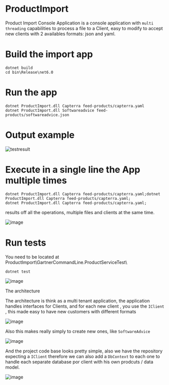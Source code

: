 # ProductImport
 Product Import Console Application is a console application with `multi threading` capabilities to process a file to a Client, easy to modify to accept new clients with 2 availables formats: json and yaml.

# Build the import app

```console
dotnet build
cd bin\Release\net6.0
```

# Run the app

```console
dotnet ProductImport.dll Capterra feed-products/capterra.yaml
dotnet ProductImport.dll Softwareadvice feed-products/softwareadvice.json
```

# Output example

![testresult](https://user-images.githubusercontent.com/4528130/157536880-a8d084ed-e2f6-4996-958e-e815bfcbaedd.png)

# Execute in a single line the App multiple times

```console
dotnet ProductImport.dll Capterra feed-products/capterra.yaml;dotnet ProductImport.dll Capterra feed-products/capterra.yaml;
dotnet ProductImport.dll Capterra feed-products/capterra.yaml;
```
results off all the operations, multiple files and clients at the same time.

![image](https://user-images.githubusercontent.com/4528130/157554609-fa959860-a5c3-4929-af1f-c838cdc58f82.png)

# Run tests

You need to be located at ProductImport\GartnerCommandLine.ProductServiceTest\

```console
dotnet test
```

![image](https://user-images.githubusercontent.com/4528130/157537214-5352e998-ac8e-4def-9a32-37b121b4db59.png)



The architecture

The architecture is think as a multi tenant application, the application handles interfaces for Clients, and for each new client , you use the `IClient` , this made easy to have new customers with different formats

![image](https://user-images.githubusercontent.com/4528130/157541496-153eee95-3e63-42df-b386-ec63fa0c26ec.png)


Also this makes really simply to create new ones, like `SoftwareAdvice` 

![image](https://user-images.githubusercontent.com/4528130/157541770-ba5e5de2-914a-4897-9560-ea325f0c8b9a.png)


And the project code base looks pretty simple, also we have the repository expecting a `IClient` therefore we can also add a `DbContext` to each one to handle each separate database por client with his own prodcuts / data model.

![image](https://user-images.githubusercontent.com/4528130/157542196-8d620f84-f889-4489-b0c0-c07ef3164e83.png)





